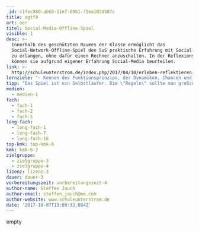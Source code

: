 ```yaml
---
_id: c1fec980-ab60-11e7-80b1-75ea103d587c
title: ogtf9
art: oer
titel: Social-Media-Offline-Spiel
visible: 1
desc: >-
  Innerhalb des geschützten Raumes der Klasse ermöglicht das
  Social-Network-Offline-Spiel den SuS praktische Erfahrung mit Social-Networks
  zu erlangen, ohne dafür einen Rechner anzuschalten. In der Reflexionsphase
  können sie aufgrund eigener Erfahrung Social-Media beurteilen.
link: >-
  http://schuleunterstrom.de/index.php/2017/04/10/erleben-reflektieren-beurteilen-das-social-network-offline-spiel/
lernziele: "- Kennen des Funktionsprinzips, der Dynamiken, Chancen und Risiken von sozialen Netzwerken.<br>- Erfahrung des \"Stresses\" die eine intensive Nutzung mit sich bringt.<br>- Beurteilung von Social-Media auf Grunde eigener Erfahrungen."
tipp: "Das Spiel ist ein Selbstläufer. Die \"Regeln\" sollte man großzügig auslegen.<br>Sofern möglich empfiehlt es sich, dass SuS und Eltern zusammen z.B. in einem Elternabend \"spielen\".\r\nMaterial: Papier, viele Post-its und Klebepunkte."
medien:
  - medien-1
fach:
  - fach-1
  - fach-2
  - fach-5
long-fach:
  - long-fach-1
  - long-fach-7
  - long-fach-16
top-kmk: top-kmk-6
kmk: kmk-6-2
zielgruppe:
  - zielgruppe-3
  - zielgruppe-4
lizenz: lizenz-3
dauer: dauer-3
vorbereitungszeit: vorbereitungszeit-4
author-name: Steffen Jauch
author-email: steffen_jauch@me.com
author-website: www.schuleunterstrom.de
date: '2017-10-07T13:09:32.084Z'
---
```

empty
